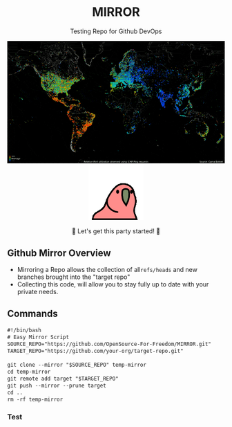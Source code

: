 <div align="center">

# MIRROR  
Testing Repo for Github DevOps  

<img src="./world.GIF" alt="world gif" />

<img src="./party-parrot.gif" alt="Party Parrot" />

🎉 Let's get this party started! 🎉

</div>


## Github Mirror Overview
- Mirroring a Repo allows the collection of all`refs/heads` and new branches brought into the "target repo"
- Collecting this code, will allow you to stay fully up to date with your private needs.

## Commands

```
#!/bin/bash
# Easy Mirror Script
SOURCE_REPO="https://github.com/OpenSource-For-Freedom/MIRROR.git"
TARGET_REPO="https://github.com/your-org/target-repo.git"

git clone --mirror "$SOURCE_REPO" temp-mirror
cd temp-mirror
git remote add target "$TARGET_REPO"
git push --mirror --prune target
cd ..
rm -rf temp-mirror
```
### Test
